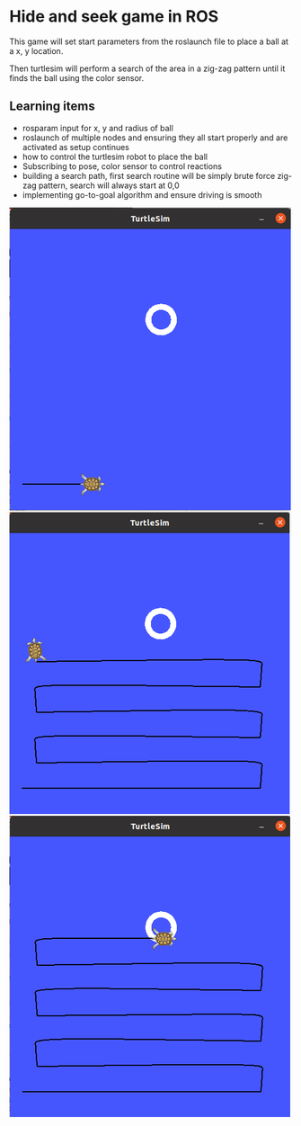 # Hide and seek game in ROS #

This game will set start parameters from the roslaunch file to place a ball at a x, y location.  

Then turtlesim will perform a search of the area in a zig-zag pattern until it finds the ball using the color sensor.

## Learning items ##
- rosparam input for x, y and radius of ball
- roslaunch of multiple nodes and ensuring they all start properly and are activated as setup continues
- how to control the turtlesim robot to place the ball
- Subscribing to pose, color sensor to control reactions
- building a search path, first search routine will be simply brute force zig-zag pattern, search will always start at 0,0
- implementing go-to-goal algorithm and ensure driving is smooth

![image info](./game_start.png)
![image info](./game_in_process.png)
![image info](./game_circle_found.png)
